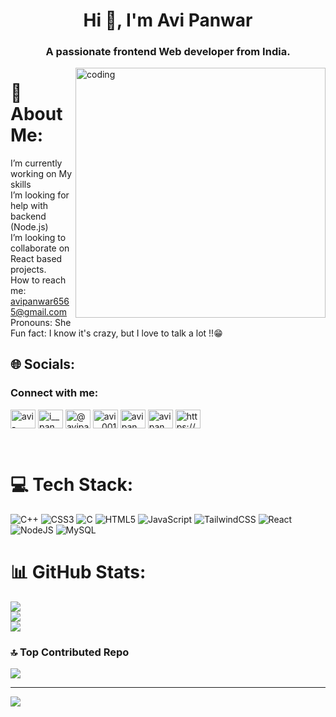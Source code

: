 <h1 align="center">Hi 👋, I'm Avi Panwar</h1>
<h3 align="center">A passionate frontend Web developer from India.</h3>
<img align="right" alt="coding" width="400" src="https://i.pinimg.com/originals/e7/26/c7/e726c74ac081eed50feee1433d12c998.gif">

# 💫 About Me:
I’m currently working on My skills<br>I’m looking for help with backend (Node.js)<br>I’m looking to collaborate on React based projects.<br>How to reach me:  avipanwar6565@gmail.com<br>Pronouns: She<br> Fun fact: I know it's crazy, but I love to talk a lot !!😁<br>


## 🌐 Socials:

<h3 align="left">Connect with me:</h3>
<p align="left">
<a href="https://linkedin.com/in/avi-panwar" target="blank"><img align="center" src="https://raw.githubusercontent.com/rahuldkjain/github-profile-readme-generator/master/src/images/icons/Social/linked-in-alt.svg" alt="avi-panwar" height="30" width="40" /></a>
<a href="https://instagram.com/i__panwar__1" target="blank"><img align="center" src="https://raw.githubusercontent.com/rahuldkjain/github-profile-readme-generator/master/src/images/icons/Social/instagram.svg" alt="i__panwar__1" height="30" width="40" /></a>
<a href="https://www.hackerrank.com/avipanwar6565" target="blank"><img align="center" src="https://raw.githubusercontent.com/rahuldkjain/github-profile-readme-generator/master/src/images/icons/Social/hackerrank.svg" alt="@avipanwar6565" height="30" width="40" /></a>
<a href="https://www.leetcode.com/avi__001" target="blank"><img align="center" src="https://raw.githubusercontent.com/rahuldkjain/github-profile-readme-generator/master/src/images/icons/Social/leet-code.svg" alt="avi__001" height="30" width="40" /></a>
<a href="https://www.hackerearth.com/@avi.panwar.cs.2019" target="blank"><img align="center" src="https://raw.githubusercontent.com/rahuldkjain/github-profile-readme-generator/master/src/images/icons/Social/hackerearth.svg" alt="avi panwar" height="30" width="40" /></a>
<a href="https://auth.geeksforgeeks.org/user/avipanwar6565/practice" target="blank"><img align="center" src="https://raw.githubusercontent.com/rahuldkjain/github-profile-readme-generator/master/src/images/icons/Social/geeks-for-geeks.svg" alt="avipanwar6565/practice" height="30" width="40" /></a>
<a href="https://discord.gg/https://discord.gg/QVdxVgW4" target="blank"><img align="center" src="https://raw.githubusercontent.com/rahuldkjain/github-profile-readme-generator/master/src/images/icons/Social/discord.svg" alt="https://discord.gg/QVdxVgW4" height="30" width="40" /></a>
</p> <br> 
     
     
     
     
# 💻 Tech Stack:
![C++](https://img.shields.io/badge/c++-%2300599C.svg?style=for-the-badge&logo=c%2B%2B&logoColor=white) ![CSS3](https://img.shields.io/badge/css3-%231572B6.svg?style=for-the-badge&logo=css3&logoColor=white) ![C](https://img.shields.io/badge/c-%2300599C.svg?style=for-the-badge&logo=c&logoColor=white) ![HTML5](https://img.shields.io/badge/html5-%23E34F26.svg?style=for-the-badge&logo=html5&logoColor=white) ![JavaScript](https://img.shields.io/badge/javascript-%23323330.svg?style=for-the-badge&logo=javascript&logoColor=%23F7DF1E) ![TailwindCSS](https://img.shields.io/badge/tailwindcss-%2338B2AC.svg?style=for-the-badge&logo=tailwind-css&logoColor=white) ![React](https://img.shields.io/badge/react-%2320232a.svg?style=for-the-badge&logo=react&logoColor=%2361DAFB) ![NodeJS](https://img.shields.io/badge/node.js-6DA55F?style=for-the-badge&logo=node.js&logoColor=white) ![MySQL](https://img.shields.io/badge/mysql-%2300f.svg?style=for-the-badge&logo=mysql&logoColor=white)
# 📊 GitHub Stats:
![](https://github-readme-stats.vercel.app/api?username=Avi-Panwar&theme=radical&hide_border=false&include_all_commits=false&count_private=false)<br/>
![](https://github-readme-streak-stats.herokuapp.com/?user=Avi-Panwar&theme=radical&hide_border=false)<br/>
![](https://github-readme-stats.vercel.app/api/top-langs/?username=Avi-Panwar&theme=radical&hide_border=false&include_all_commits=false&count_private=false&layout=compact)

### 🔝 Top Contributed Repo
![](https://github-contributor-stats.vercel.app/api?username=Avi-Panwar&limit=5&theme=dark&combine_all_yearly_contributions=true)



---
[![](https://visitcount.itsvg.in/api?id=Avi-Panwar&icon=0&color=0)](https://visitcount.itsvg.in)

<!-- Proudly created with GPRM ( https://gprm.itsvg.in ) -->
